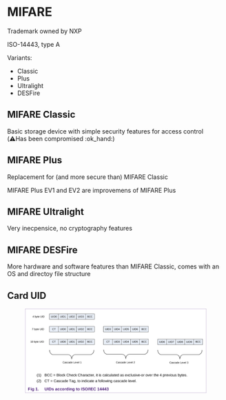# MIFARE

Trademark owned by NXP

ISO-14443, type A

Variants:

* Classic
* Plus
* Ultralight
* DESFire

## MIFARE Classic

Basic storage device with simple security features for access control (:warning:Has been compromised :ok\_hand:)

## MIFARE Plus

Replacement for (and more secure than) MIFARE Classic

MIFARE Plus EV1 and EV2 are improvemens of MIFARE Plus

## MIFARE Ultralight

Very inecpensice, no cryptography features

## MIFARE DESFire

More hardware and software features than MIFARE Classic, comes with an OS and directoy file structure





## Card UID

<figure><img src="../../.gitbook/assets/image (1).png" alt=""><figcaption></figcaption></figure>
